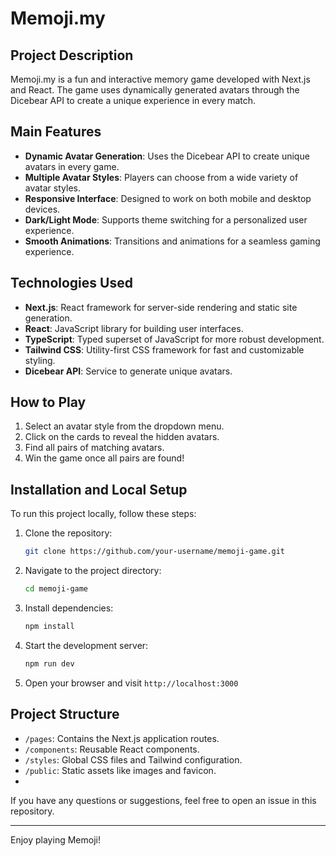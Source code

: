 
# Memoji.my

## Project Description

Memoji.my is a fun and interactive memory game developed with Next.js and React. The game uses dynamically generated avatars through the Dicebear API to create a unique experience in every match.

## Main Features

- **Dynamic Avatar Generation**: Uses the Dicebear API to create unique avatars in every game.
- **Multiple Avatar Styles**: Players can choose from a wide variety of avatar styles.
- **Responsive Interface**: Designed to work on both mobile and desktop devices.
- **Dark/Light Mode**: Supports theme switching for a personalized user experience.
- **Smooth Animations**: Transitions and animations for a seamless gaming experience.

## Technologies Used

- **Next.js**: React framework for server-side rendering and static site generation.
- **React**: JavaScript library for building user interfaces.
- **TypeScript**: Typed superset of JavaScript for more robust development.
- **Tailwind CSS**: Utility-first CSS framework for fast and customizable styling.
- **Dicebear API**: Service to generate unique avatars.

## How to Play

1. Select an avatar style from the dropdown menu.
2. Click on the cards to reveal the hidden avatars.
3. Find all pairs of matching avatars.
4. Win the game once all pairs are found!

## Installation and Local Setup

To run this project locally, follow these steps:

1. Clone the repository:
   ```bash
   git clone https://github.com/your-username/memoji-game.git
   ```

2. Navigate to the project directory:
   ```bash
   cd memoji-game
   ```

3. Install dependencies:
   ```bash
   npm install
   ```

4. Start the development server:
   ```bash
   npm run dev
   ```

5. Open your browser and visit `http://localhost:3000`

## Project Structure

- `/pages`: Contains the Next.js application routes.
- `/components`: Reusable React components.
- `/styles`: Global CSS files and Tailwind configuration.
- `/public`: Static assets like images and favicon.
- 
If you have any questions or suggestions, feel free to open an issue in this repository.

---

Enjoy playing Memoji!
